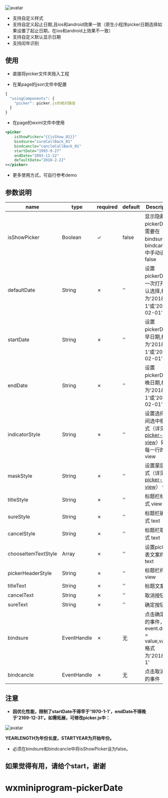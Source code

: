 ![avatar](http://thyrsi.com/t6/628/1544253510x2890171534.gif)

* 支持自定义样式
* 支持自定义起止日期,且ios和android效果一致（原生小程序picker日期选择如果设置了起止日期，在ios和android上效果不一致）
* 支持自定义默认显示日期
* 支持闰年识别

## 使用

* 直接将picker文件夹拖入工程
	
* 在某page的json文件中配置

```js
{
  "usingComponents": {
    "picker": picker.js的相对路径
  }
}
```
* 在page的wxml文件中使用

```xml
<picker
	isShowPicker="{{isShow_01}}"
	bindsure="sureCallBack_01"
	bindcancle="cancleCallBack_01"
	startDate="1993-9-27"
	endDate="2093-11-12"
	defaultDate="2018-2-22"
></picker>

```
* 更多使用方式，可自行参考demo

## 参数说明

| name | type | required | default | Description |
| ------ | ------ | ------ | ------ |------ |
| isShowPicker | Boolean | ✓ | false | 显示隐藏pickerDate，需要在bindsure和bindcancle中手动设为false |
| defaultDate | String | ✗ | '' | 设置pickerDate第一次打开时默认选择,格式为'2018-2-1'或'2018-02-01' |
| startDate | String | ✗ | '' | 设置pickerDate最早日期,格式为'2018-2-1'或'2018-02-01' |
| endDate | String | ✗ | '' | 设置pickerDate最晚日期,格式为'2018-2-1'或'2018-02-01' |
| indicatorStyle | String | ✗ | '' | 设置选择器中间选中框的样式（详见[picker-view](https://developers.weixin.qq.com/miniprogram/dev/component/picker-view.html)）如，每一行的高度 view |
| maskStyle | String | ✗ | '' | 设置蒙层的样式（详见[picker-view](https://developers.weixin.qq.com/miniprogram/dev/component/picker-view.html)） view |
| titleStyle | String | ✗ | '' | 标题栏标题样式  view |
| sureStyle | String | ✗ | '' | 标题栏确定样式  text |
| cancelStyle | String | ✗ | '' | 标题栏取消样式 text |
| chooseItemTextStyle | Array | ✗ | '' | 设置picker列表文案样式 text |
| pickerHeaderStyle | String | ✗ | '' | 标题栏样式 view |
| titleText | String | ✗ | '' | 标题文案 |
| cancelText | String | ✗ | '' | 取消按钮文案 |
| sureText | String | ✗ | '' | 确定按钮文案 |
| bindsure | EventHandle | ✗ | 无 | 点击确定触发的事件，event.detail = value,value格式为'2018-2-1' |
| bindcancle | EventHandle | ✗ | 无 | 点击取消触发的事件 |


## 注意
 - **因优化性能，限制了startDate不得早于'1970-1-1'，endDate不得晚于'2169-12-31'。如需拓展，可修改picker.js中：**
 
 ![avatar](http://thyrsi.com/t6/629/1544280401x2890186194.jpg)
 
 **YEARLENGTH为年份长度，STARTYEAR为开始年份。**

 - 必须在bindsure和bindcancle中将isShowPicker设为false。
 
## 如果觉得有用，请给个start，谢谢
# wxminiprogram-pickerDate

